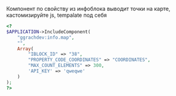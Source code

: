 Компонент по свойству из инфоблока выводит точки на карте, кастомизируйте js, tempalate под себя

```php
<?
$APPLICATION->IncludeComponent(
    "ggrachdev:info.map",
    "",
    Array(
        "IBLOCK_ID" => "38",
        "PROPERTY_CODE_COORDINATES" => "COORDINATES",
        "MAX_COUNT_ELEMENTS" => 300,
        'API_KEY' => 'qweqwe'
    )
);
?>
```

